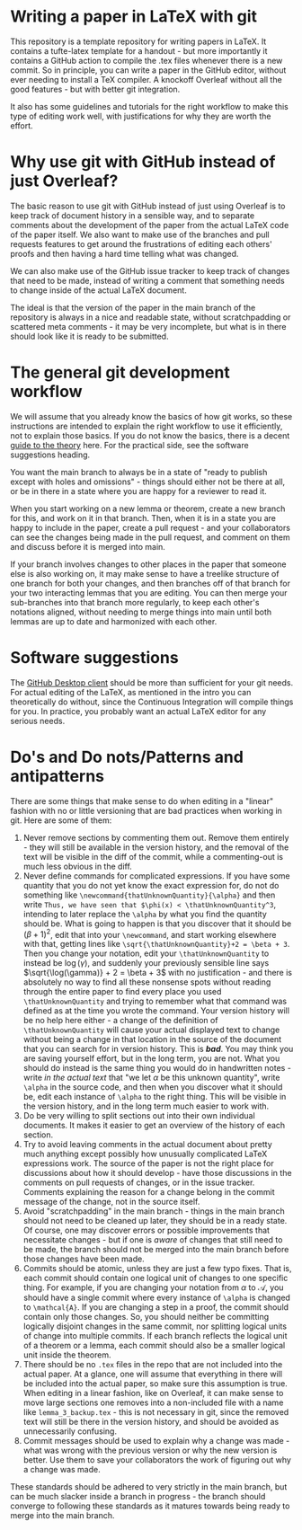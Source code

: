 # Writing a paper in LaTeX with git

This repository is a template repository for writing papers in LaTeX. It contains a tufte-latex template for a handout - but more importantly it contains a GitHub action to compile the .tex files whenever there is a new commit. So in principle, you can write a paper in the GitHub editor, without ever needing to install a TeX compiler. A knockoff Overleaf without all the good features - but with better git integration.

It also has some guidelines and tutorials for the right workflow to make this type of editing work well, with justifications for why they are worth the effort.

# Why use git with GitHub instead of just Overleaf?

The basic reason to use git with GitHub instead of just using Overleaf is to keep track of document history in a sensible way, and to separate comments about the development of the paper from the actual LaTeX code of the paper itself. We also want to make use of the branches and pull requests features to get around the frustrations of editing each others' proofs and then having a hard time telling what was changed.

We can also make use of the GitHub issue tracker to keep track of changes that need to be made, instead of writing a comment that something needs to change inside of the actual LaTeX document.

The ideal is that the version of the paper in the main branch of the repository is always in a nice and readable state, without scratchpadding or scattered meta comments - it may be very incomplete, but what is in there should look like it is ready to be submitted.

# The general git development workflow

We will assume that you already know the basics of how git works, so these instructions are intended to explain the right workflow to use it efficiently, not to explain those basics. If you do not know the basics, there is a decent [guide to the theory](https://idrissi.eu/post/git-2-theory) here. For the practical side, see the software suggestions heading.

You want the main branch to always be in a state of "ready to publish except with holes and omissions" - things should either not be there at all, or be in there in a state where you are happy for a reviewer to read it.

When you start working on a new lemma or theorem, create a new branch for this, and work on it in that branch. Then, when it is in a state you are happy to include in the paper, create a pull request - and your collaborators can see the changes being made in the pull request, and comment on them and discuss before it is merged into main.

If your branch involves changes to other places in the paper that someone else is also working on, it may make sense to have a treelike structure of one branch for both your changes, and then branches off of that branch for your two interacting lemmas that you are editing. You can then merge your sub-branches into that branch more regularly, to keep each other's notations aligned, without needing to merge things into main until both lemmas are up to date and harmonized with each other.

# Software suggestions

The [GitHub Desktop client](https://desktop.github.com/) should be more than sufficient for your git needs. For actual editing of the LaTeX, as mentioned in the intro you can theoretically do without, since the Continuous Integration will compile things for you. In practice, you probably want an actual LaTeX editor for any serious needs.

# Do's and Do nots/Patterns and antipatterns

There are some things that make sense to do when editing in a "linear" fashion with no or little versioning that are bad practices when working in git. Here are some of them:

1. Never remove sections by commenting them out. Remove them entirely - they will still be available in the version history, and the removal of the text will be visible in the diff of the commit, while a commenting-out is much less obvious in the diff.
2. Never define commands for complicated expressions. If you have some quantity that you do not yet know the exact expression for, do not do something like `\newcommand{thatUnknownQuantity}{\alpha}` and then write `Thus, we have seen that $\phi(x) < \thatUnknownQuantity^3`, intending to later replace the `\alpha` by what you find the quantity should be.
What is going to happen is that you discover that it should be $(\beta + 1)^2$, edit that into your `\newcommand`, and start working elsewhere with that, getting lines like `\sqrt{\thatUnknownQuantity}+2 = \beta + 3`. Then you change your notation, edit your `\thatUnknownQuantity` to instead be $\log(\gamma)$, and suddenly your previously sensible line says $\sqrt{\log(\gamma)} + 2 = \beta + 3$ with no justification - and there is absolutely no way to find all these nonsense spots without reading through the entire paper to find every place you used `\thatUnknownQuantity` and trying to remember what that command was defined as at the time you wrote the command.
Your version history will be no help here either - a change of the definition of `\thatUnknownQuantity` will cause your actual displayed text to change without being a change in that location in the source of the document that you can search for in version history. This is ***bad***. You may think you are saving yourself effort, but in the long term, you are not.
What you should do instead is the same thing you would do in handwritten notes - write *in the actual text* that "we let $\alpha$ be this unknown quantity", write `\alpha` in the source code, and then when you discover what it should be, edit each instance of `\alpha` to the right thing. This will be visible in the version history, and in the long term much easier to work with.
3. Do be very willing to split sections out into their own individual documents. It makes it easier to get an overview of the history of each section.
4. Try to avoid leaving comments in the actual document about pretty much anything except possibly how unusually complicated LaTeX expressions work. The source of the paper is not the right place for discussions about how it should develop - have those discussions in the comments on pull requests of changes, or in the issue tracker. Comments explaining the reason for a change belong in the commit message of the change, not in the source itself.
5. Avoid "scratchpadding" in the main branch - things in the main branch should not need to be cleaned up later, they should be in a ready state. Of course, one may discover errors or possible improvements that necessitate changes - but if one is *aware* of changes that still need to be made, the branch should not be merged into the main branch before those changes have been made.
6. Commits should be atomic, unless they are just a few typo fixes. That is, each commit should contain one logical unit of changes to one specific thing. For example, if you are changing your notation from $\alpha$ to $\mathcal{A}$, you should have a single commit where every instance of `\alpha` is changed to `\mathcal{A}`. If you are changing a step in a proof, the commit should contain only those changes. So, you should neither be committing logically disjoint changes in the same commit, nor splitting logical units of change into multiple commits. If each branch reflects the logical unit of a theorem or a lemma, each commit should also be a smaller logical unit inside the theorem.
7. There should be no `.tex` files in the repo that are not included into the actual paper. At a glance, one will assume that everything in there will be included into the actual paper, so make sure this assumption is true. When editing in a linear fashion, like on Overleaf, it can make sense to move large sections one removes into a non-included file with a name like `lemma_3_backup.tex` - this is not necessary in git, since the removed text will still be there in the version history, and should be avoided as unnecessarily confusing.
8. Commit messages should be used to explain why a change was made - what was wrong with the previous version or why the new version is better. Use them to save your collaborators the work of figuring out why a change was made.

These standards should be adhered to very strictly in the main branch, but can be much slacker inside a branch in progress - the branch should converge to following these standards as it matures towards being ready to merge into the main branch.
